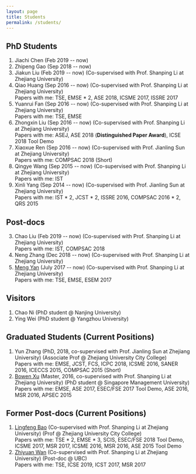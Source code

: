 ```yaml
---
layout: page
title: Students
permalink: /students/
---
```




## PhD Students

1. Jiachi Chen (Feb 2019 -- now)  <br />
2. Zhipeng Gao (Sep 2018 -- now)  <br />
3. Jiakun Liu (Feb 2019 -- now)  (Co-supervised with Prof. Shanping Li at Zhejiang University)  <br />
4. Qiao Huang (Sep 2016 -- now) (Co-supervised with Prof. Shanping Li at Zhejiang University)  <br />
Papers with me: TSE, EMSE * 2, ASE 2018, ICSME 2017, ISSRE 2017  <br />
5. Yuanrui Fan (Sep 2016 -- now)  (Co-supervised with Prof. Shanping Li at Zhejiang University)  <br />
Papers with me: TSE, EMSE  <br />
6. Zhongxin Liu (Sep 2016 -- now)  (Co-supervised with Prof. Shanping Li at Zhejiang University)  <br />
Papers with me: ASEJ, ASE 2018 (<strong>Distinguished Paper Award</strong>), ICSE 2018 Tool Demo  <br />
7. Xiaoxue Ren (Sep 2016 -- now)  (Co-supervised with Prof. Jianling Sun at Zhejiang University)  <br />
Papers with me: COMPSAC 2018 (Short)  <br />
8. Qingye Wang (Sep 2015 -- now) (Co-supervised with Prof. Shanping Li at Zhejiang University)  <br />
Papers with me: IST  <br />
9. Xinli Yang (Sep 2014 -- now) (Co-supervised with Prof. Jianling Sun at Zhejiang University)  <br /> 
Papers with me: IST * 2, JCST * 2, ISSRE 2016, COMPSAC 2016 * 2, QRS 2015  <br />

## Post-docs

3. Chao Liu (Feb 2019 -- now) (Co-supervised with Prof. Shanping Li at Zhejiang University)  <br />
Papers with me: IST, COMPSAC 2018  <br />
2. Neng Zhang (Dec 2018 -- now) (Co-supervised with Prof. Shanping Li at Zhejiang University)  <br />
1. [Meng Yan] (July 2017 -- now) (Co-supervised with Prof. Shanping Li at Zhejiang University)  <br />
Papers with me: TSE, EMSE, ESEM 2017  <br />



## Visitors
1. Chao Ni (PhD student @ Nanjing University)
2. Ying Wei (PhD student @ Yangzhou University)

## Graduated Students (Current Positions)

1. Yun Zhang (PhD, 2018, co-supervised with Prof. Jianling Sun at Zhejiang University) (Associate Prof @ Zhejiang University City College)  <br />
Papers with me: EMSE, JCST, FCS, ICPC 2018, ICSME 2016, SANER 2016, ICECCS 2015, COMPSAC 2015 (Short)  <br />
2. [Bowen Xu] (Master, 2016, co-supervised with Prof. Shanping Li at Zhejiang University) (PhD student @ Singapore Management University) <br />
Papers with me: EMSE, ASE 2017, ESEC/FSE 2017 Tool Demo,  ASE 2016, MSR 2016, APSEC 2015 

## Former Post-docs (Current Positions)

1. [Lingfeng Bao] (Co-supervised with Prof. Shanping Li at Zhejiang University) (Prof @ Zhejiang University City College) <br />
Papers with me: TSE * 2, EMSE * 3, SCIS, ESEC/FSE 2018 Tool Demo, ICSME 2017, MSR 2017, ICSME 2016, MSR 2016, ASE 2015 Tool Demo <br />
2. [Zhiyuan Wan] (Co-supervised with Prof. Shanping Li at Zhejiang University) (Post-doc @ UBC) <br />
Papers with me: TSE, ICSE 2019, ICST 2017, MSR 2017 <br />


[Lingfeng Bao]: https://baolingfeng.github.io/
[Meng Yan]: https://yanmeng.github.io/
[Bowen Xu]:  https://www.bowenxu.me/
[Zhiyuan Wan]: https://zhiyuan-wan.github.io/
